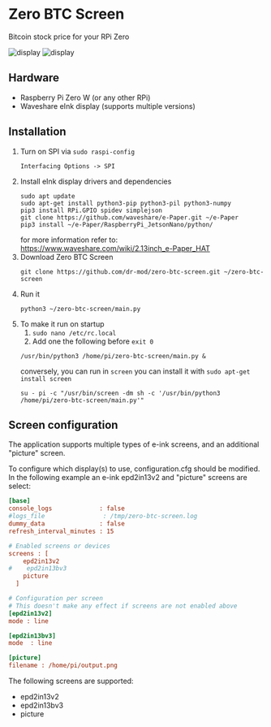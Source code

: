 # Zero BTC Screen
Bitcoin stock price for your RPi Zero

![display](display_1.jpeg)
![display](display_2.jpeg)

## Hardware
* Raspberry Pi Zero W (or any other RPi)
* Waveshare eInk display (supports multiple versions)

## Installation
1. Turn on SPI via `sudo raspi-config`
    ```
    Interfacing Options -> SPI
   ```
2. Install eInk display drivers and dependencies
    ```
    sudo apt update
    sudo apt-get install python3-pip python3-pil python3-numpy
    pip3 install RPi.GPIO spidev simplejson
    git clone https://github.com/waveshare/e-Paper.git ~/e-Paper
    pip3 install ~/e-Paper/RaspberryPi_JetsonNano/python/
    ```
    for more information refer to: https://www.waveshare.com/wiki/2.13inch_e-Paper_HAT
3. Download Zero BTC Screen
    ```
    git clone https://github.com/dr-mod/zero-btc-screen.git ~/zero-btc-screen
    ```
4. Run it 
    ```
    python3 ~/zero-btc-screen/main.py
    ```
5. To make it run on startup
    1. `sudo nano /etc/rc.local` 
    2. Add one the following before `exit 0`
    ```
    /usr/bin/python3 /home/pi/zero-btc-screen/main.py &
    ```
    conversely, you can run in `screen` you can install it with `sudo apt-get install screen`
    ```
    su - pi -c "/usr/bin/screen -dm sh -c '/usr/bin/python3 /home/pi/zero-btc-screen/main.py'"
    ```

## Screen configuration

The application supports multiple types of e-ink screens, and an additional "picture" screen.

To configure which display(s) to use, configuration.cfg should be modified.
In the following example an e-ink epd2in13v2 and "picture" screens are select:
```cfg
[base]
console_logs             : false
#logs_file                : /tmp/zero-btc-screen.log
dummy_data               : false
refresh_interval_minutes : 15

# Enabled screens or devices
screens : [
    epd2in13v2
#    epd2in13bv3
    picture
  ]

# Configuration per screen
# This doesn't make any effect if screens are not enabled above
[epd2in13v2]
mode : line

[epd2in13bv3]
mode  : line

[picture]
filename : /home/pi/output.png
```
The following screens are supported:
* epd2in13v2
* epd2in13bv3
* picture
